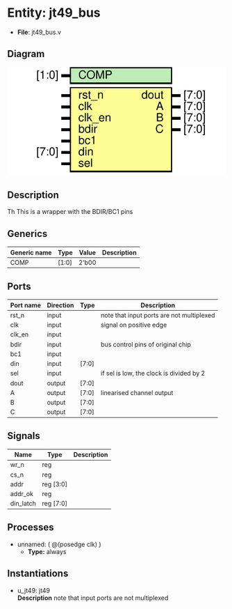 # Entity: jt49_bus

- **File**: jt49_bus.v
## Diagram

![Diagram](jt49_bus.svg "Diagram")
## Description

  Th
 This is a wrapper with the BDIR/BC1 pins    

## Generics

| Generic name | Type  | Value | Description |
| ------------ | ----- | ----- | ----------- |
| COMP         | [1:0] | 2'b00 |             |
## Ports

| Port name | Direction | Type  | Description                                |
| --------- | --------- | ----- | ------------------------------------------ |
| rst_n     | input     |       |  note that input ports are not multiplexed |
| clk       | input     |       | signal on positive edge                    |
| clk_en    | input     |       |                                            |
| bdir      | input     |       |  bus control pins of original chip         |
| bc1       | input     |       |                                            |
| din       | input     | [7:0] |                                            |
| sel       | input     |       | if sel is low, the clock is divided by 2   |
| dout      | output    | [7:0] |                                            |
| A         | output    | [7:0] | linearised channel output                  |
| B         | output    | [7:0] |                                            |
| C         | output    | [7:0] |                                            |
## Signals

| Name      | Type      | Description |
| --------- | --------- | ----------- |
| wr_n      | reg       |             |
| cs_n      | reg       |             |
| addr      | reg [3:0] |             |
| addr_ok   | reg       |             |
| din_latch | reg [7:0] |             |
## Processes
- unnamed: ( @(posedge clk) )
  - **Type:** always
## Instantiations

- u_jt49: jt49
</br>**Description**
note that input ports are not multiplexed

